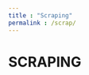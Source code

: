 ```yaml
---
title : "Scraping"
permalink : /scrap/
---
```


<h1>SCRAPING</h2>

<script src="https://code.jquery.com/jquery-3.3.1"></script>
<script>
    $(function() {
        $.get('D:\CODE\PROYEK\Py\headline.txt', function(obj) {
            var judul = obj.split("\n");
            str = "<table border= '1'><tr><td>No</td><td>Judul Head</td></tr>";
            $.each(judul, function(n,judul) {
                str+="<tr><td>"+(n+1)+"</td>";
                str+="<td>"+judul+"</td>";
            });
        });
        alert(str)
        $('#headline').html(str);
    });
</script>
  
